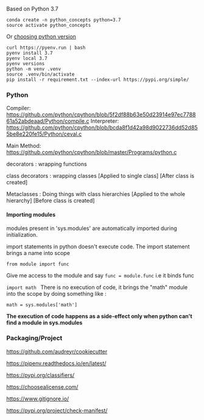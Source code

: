 Based on Python 3.7

```
conda create -n python_concepts python=3.7
source activate python_concepts
```
Or
[choosing python version](https://github.com/pyenv/pyenv#choosing-the-python-version)
```
curl https://pyenv.run | bash
pyenv install 3.7
pyenv local 3.7
pyenv versions
python -m venv .venv
source .venv/bin/activate
pip install -r requirement.txt --index-url https://pypi.org/simple/
```

### Python
Compiler: https://github.com/python/cpython/blob/5f2df88b63e50d23914e97ec778861a52abdeaad/Python/compile.c
Interpreter: https://github.com/python/cpython/blob/bcda8f1d42a98d9022736dd52d855be8e220fe15/Python/ceval.c

Main Method: https://github.com/python/cpython/blob/master/Programs/python.c

decorators : wrapping functions

class decorators : wrapping classes [Applied to single class] [After class is created]

Metaclasses : Doing things with class hierarchies [Applied to the whole hierarchy] [Before class is created]


#### Importing modules
modules present in 'sys.modules' are automatically imported during initialization.

import statements in python doesn't execute code. The import statement brings a name into scope

```from module import func```

Give me access to the module and say
``` func = module.func ``` i.e it binds func


```import math ```
There is no execution of code, it brings the "math" module into the scope
by doing something like :
```
math = sys.modules['math']
```

**The execution of code happens as a side-effect only when python can't find a module in sys.modules**

### Packaging/Project
https://github.com/audreyr/cookiecutter

https://pipenv.readthedocs.io/en/latest/

https://pypi.org/classifiers/

https://choosealicense.com/

https://www.gitignore.io/

https://pypi.org/project/check-manifest/

